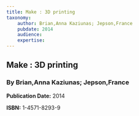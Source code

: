 ```yaml
---
title: Make : 3D printing
taxonomy:
	author: Brian,Anna Kaziunas; Jepson,France
	pubdate: 2014
	audience: 
	expertise: 
---
```

## Make : 3D printing
### By Brian,Anna Kaziunas; Jepson,France

**Publication Date:** 2014

**ISBN:** 1-4571-8293-9